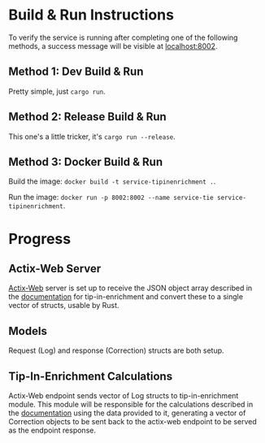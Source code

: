 # Build & Run Instructions
To verify the service is running after completing one of the following methods, a success message will be visible at [localhost:8002](http://localhost:8002/).

## Method 1: Dev Build & Run
Pretty simple, just `cargo run`.

## Method 2: Release Build & Run
This one's a little tricker, it's `cargo run --release`.

## Method 3: Docker Build & Run
Build the image: `docker build -t service-tipinenrichment .`.

Run the image: `docker run -p 8002:8002 --name service-tie service-tipinenrichment`.

# Progress

## Actix-Web Server
[Actix-Web](https://actix.rs/) server is set up to receive the JSON object array described in the [documentation](https://github.com/Automated-Subaru-Tuning-Utilities/Documentation#request-structure-1) for tip-in-enrichment and convert these to a single vector of structs, usable by Rust.

## Models
Request (Log) and response (Correction) structs are both setup.

## Tip-In-Enrichment Calculations
Actix-Web endpoint sends vector of Log structs to tip-in-enrichment module. This module will be responsible for the calculations described in the [documentation](https://github.com/Automated-Subaru-Tuning-Utilities/Documentation#steps-for-tuning) using the data provided to it, generating a vector of Correction objects to be sent back to the actix-web endpoint to be served as the endpoint response.
